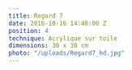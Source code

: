 ```yaml
---
title: Regard 7
date: 2016-10-16 14:46:00 Z
position: 4
technique: Acrylique sur toile
dimensions: 30 x 30 cm
photo: "/uploads/Regard7_hd.jpg"
---
```


